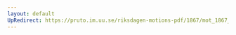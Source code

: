 ```yaml
---
layout: default
UpRedirect: https://pruto.im.uu.se/riksdagen-motions-pdf/1867/mot_1867__ak__226/mot_1867__ak__226-002.pdf
---
```

